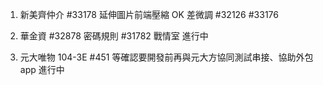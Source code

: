 1. 新美齊仲介 #33178 延伸圖片前端壓縮 OK 差微調 #32126 #33176

2. 華金資 #32878 密碼規則 #31782 戰情室 進行中

3. 元大唯物 104-3E #451 等確認要開發前再與元大方協同測試串接、協助外包 app 進行中


